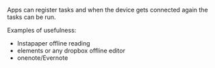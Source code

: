 Apps can register tasks and when the device gets connected again the tasks can be run.

Examples of usefulness:

- Instapaper offline reading
- elements or any dropbox offline editor
- onenote/Evernote
